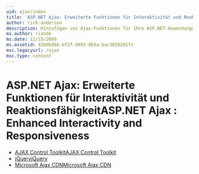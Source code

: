 ```yaml
---
uid: ajax/index
title: 'ASP.NET Ajax: Erweiterte Funktionen für Interaktivität und Reaktionsfähigkeit | Microsoft-Dokumentation'
author: rick-anderson
description: Hinzufügen von Ajax-Funktionen für Ihre ASP.NET-Anwendungen mit jQuery oder das Ajax Control Toolkit. Verbessern Sie die Leistung der Ajax-Anwendungen mit dem Micro...
ms.author: riande
ms.date: 12/15/2009
ms.assetid: 42b0bd66-bf2f-4993-8b5a-bac3028201fc
msc.legacyurl: /ajax
msc.type: content
---
```

<a name="aspnet-ajax--enhanced-interactivity-and-responsiveness"></a><span data-ttu-id="c3b6a-104">ASP.NET Ajax: Erweiterte Funktionen für Interaktivität und Reaktionsfähigkeit</span><span class="sxs-lookup"><span data-stu-id="c3b6a-104">ASP.NET Ajax : Enhanced Interactivity and Responsiveness</span></span>
====================
- [<span data-ttu-id="c3b6a-105">AJAX Control Toolkit</span><span class="sxs-lookup"><span data-stu-id="c3b6a-105">AJAX Control Toolkit</span></span>](https://go.devexpress.com/AjaxControlToolkit_ASP_Resources_ASP_AJAX_Index.aspx)
- [<span data-ttu-id="c3b6a-106">jQuery</span><span class="sxs-lookup"><span data-stu-id="c3b6a-106">jQuery</span></span>](http://jquery.com/)
- [<span data-ttu-id="c3b6a-107">Microsoft Ajax CDN</span><span class="sxs-lookup"><span data-stu-id="c3b6a-107">Microsoft Ajax CDN</span></span>](cdn/overview.md)
